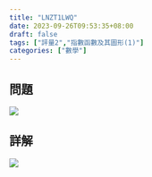 ```yaml
---
title: "LNZT1LWQ"
date: 2023-09-26T09:53:35+08:00
draft: false
tags: ["評量2","指數函數及其圖形(1)"]
categories: ["數學"]
---
```

<!--more-->

## 問題
<img src="/posts/solution/LNZT1LWQ-q.png">

## 詳解
<img src="/posts/solution/LNZT1LWQ-sol.png">
